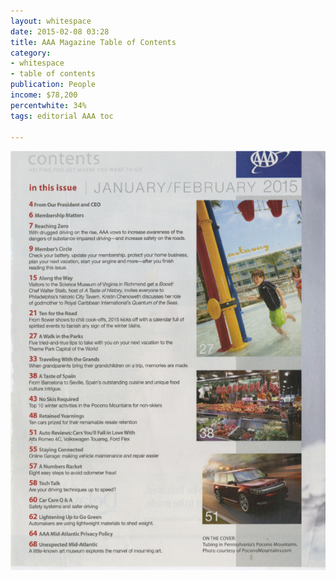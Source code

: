 ```yaml
---
layout: whitespace
date: 2015-02-08 03:28
title: AAA Magazine Table of Contents
category: 
- whitespace 
- table of contents
publication: People
income: $78,200
percentwhite: 34%
tags: editorial AAA toc

---
```



         
<div class="imageContainer col-8"><img src="/img/editscans/AAA_TOC-1.png">
            
<div class="overlayContainer col-12">
<object type="image/svg+xml" data="/img/overlays/AAA_TOC_1-01.svg" class="trans"></object>
</div></div>